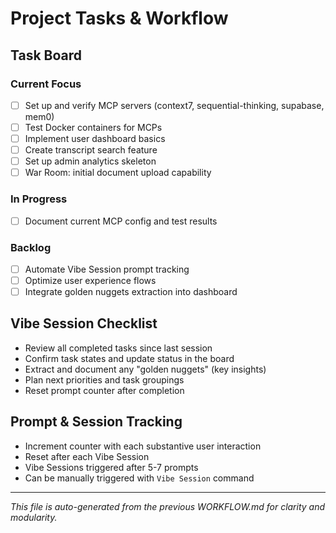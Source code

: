 # Project Tasks & Workflow

## Task Board

### Current Focus
- [ ] Set up and verify MCP servers (context7, sequential-thinking, supabase, mem0)
- [ ] Test Docker containers for MCPs
- [ ] Implement user dashboard basics
- [ ] Create transcript search feature
- [ ] Set up admin analytics skeleton
- [ ] War Room: initial document upload capability

### In Progress
- [ ] Document current MCP config and test results

### Backlog
- [ ] Automate Vibe Session prompt tracking
- [ ] Optimize user experience flows
- [ ] Integrate golden nuggets extraction into dashboard

## Vibe Session Checklist
- Review all completed tasks since last session
- Confirm task states and update status in the board
- Extract and document any "golden nuggets" (key insights)
- Plan next priorities and task groupings
- Reset prompt counter after completion

## Prompt & Session Tracking
- Increment counter with each substantive user interaction
- Reset after each Vibe Session
- Vibe Sessions triggered after 5-7 prompts
- Can be manually triggered with `Vibe Session` command

---

*This file is auto-generated from the previous WORKFLOW.md for clarity and modularity.*
